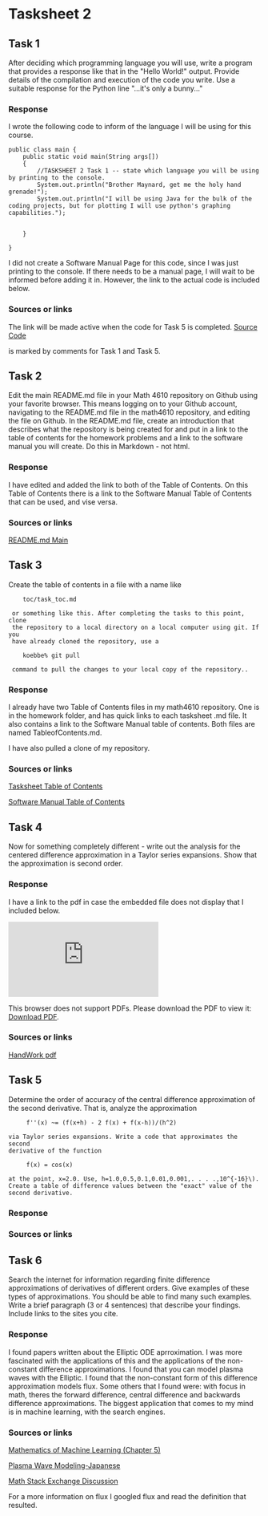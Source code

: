 # Tasksheet 2

## Task 1
After deciding which programming language you will use,
write a program that provides a response like that in the "Hello World!"
output. Provide details of the compilation and execution of the code
you write. Use a suitable response for the Python line "...it's only a
bunny..."
### Response

I wrote the following code to inform of the language I will be using for this course. 
    
    public class main {
        public static void main(String args[])
        {
            //TASKSHEET 2 Task 1 -- state which language you will be using by printing to the console.
            System.out.println("Brother Maynard, get me the holy hand grenade!");
            System.out.println("I will be using Java for the bulk of the coding projects, but for plotting I will use python's graphing capabilities.");


        }

    }

I did not create a Software Manual Page for this code, since I was just printing to the console. If there needs to be a manual page, I will wait to be informed before adding it in. However, the link to the actual code is included below.

### Sources or links
The link will be made active when the code for Task 5 is completed. 
[Source Code]() 

is marked by comments for Task 1 and Task 5.

## Task 2
Edit the main README.md file in your Math 4610 repository
    on Github using your favorite browser. This means logging on to your
    Github account, navigating to the README.md file in the math4610
    repository, and editing the file on Github. In the README.md file,
    create an introduction that describes what the repository is being
    created for and put in a link to the table of contents for the homework
    problems and a link to the software manual you will create. Do this in
    Markdown - not html.
### Response
I have edited and added the link to both of the Table of Contents. On this Table of Contents there is a link to the Software Manual Table of Contents that can be used, and vise versa.

### Sources or links
[README.md Main](https://github.com/nicoleefleming/math4610/blob/master/README.md)

## Task 3
Create the table of contents in a file with a name like

        toc/task_toc.md

     or something like this. After completing the tasks to this point, clone
     the repository to a local directory on a local computer using git. If you
     have already cloned the repository, use a

        koebbe% git pull

     command to pull the changes to your local copy of the repository..
### Response
I already have two Table of Contents files in my math4610 repository. One is in the homework folder, and has quick links to each tasksheet .md file. It also contains a link 
to the Software Manual table of contents. Both files are named TableofContents.md.

I have also pulled a clone of my repository.

### Sources or links
[Tasksheet Table of Contents](https://github.com/nicoleefleming/math4610/blob/master/TableofContents.md)

[Software Manual Table of Contents](https://github.com/nicoleefleming/math4610/blob/master/softwareManual/TableofContents.md)

## Task 4
Now for something completely different - write out the
    analysis for the centered difference approximation in a Taylor series
    expansions. Show that the approximation is second order.
### Response
I have a link to the pdf in case the embedded file does not display that I included below. 

<object data="https://github.com/nicoleefleming/math4610/blob/master/hw/hw2/Untitled-Artwork.pdf" type="pdf" width="700px" height="700px">
    <embed src="https://github.com/nicoleefleming/math4610/blob/master/hw/hw2/Untitled-Artwork.pdf">
        <p>This browser does not support PDFs. Please download the PDF to view it: <a href="https://github.com/nicoleefleming/math4610/blob/master/hw/hw2/Untitled-Artwork.pdf">Download PDF</a>.</p>
    </embed>
</object>

### Sources or links
[HandWork pdf](https://github.com/nicoleefleming/math4610/blob/master/hw/hw2/Untitled-Artwork.pdf)

## Task 5
Determine the order of accuracy of the central difference
    approximation of the second derivative. That is, analyze the approximation
    
         f''(x) ~= (f(x+h) - 2 f(x) + f(x-h))/(h^2)
    
    via Taylor series expansions. Write a code that approximates the second
    derivative of the function
   
         f(x) = cos(x)
    
    at the point, x=2.0. Use, h=1.0,0.5,0.1,0.01,0.001,. . . .,10^{-16}\).
    Create a table of difference values between the "exact" value of the second derivative.
### Response



### Sources or links
[]()

## Task 6
Search the internet for information regarding finite
    difference approximations of derivatives of different orders. Give
    examples of these types of approximations. You should be able to find
    many such examples. Write a brief paragraph (3 or 4 sentences) that
    describe your findings. Include links to the sites you cite.

### Response
I found papers written about the Elliptic ODE aprroximation. I was more fascinated with the applications of this and the applications of the non-constant difference approximations. I found that you can model plasma waves with the Elliptic. I found that the non-constant form of this difference approximation models flux. Some others that I found were: with focus in math, theres the forward difference, central difference and backwards difference approximations. The biggest application that comes to my mind is in machine learning, with the search engines. 


### Sources or links
[Mathematics of Machine Learning (Chapter 5)](https://mml-book.github.io/book/mml-book.pdf)   

[Plasma Wave Modeling-Japanese](https://www.jstage.jst.go.jp/article/jpsj/74/5/74_5_1431/_article/-char/ja/)   

[Math Stack Exchange Discussion](https://math.stackexchange.com/questions/1509291/numerical-solution-of-non-constant-coefficient-diffusion-equation-via-finite-dif)   

For a more information on flux I googled flux and read the definition that resulted.
